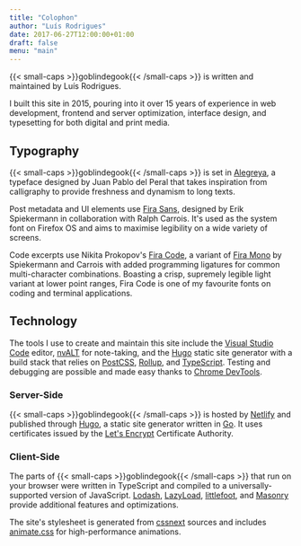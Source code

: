 ```yaml
---
title: "Colophon"
author: "Luís Rodrigues"
date: 2017-06-27T12:00:00+01:00
draft: false
menu: "main"
---
```


{{< small-caps >}}goblindegook{{< /small-caps >}} is written and maintained by Luís Rodrigues.

I built this site in 2015, pouring into it over 15 years of experience in web development, frontend and server optimization, interface design, and typesetting for both digital and print media.

## Typography

{{< small-caps >}}goblindegook{{< /small-caps >}} is set in [Alegreya], a typeface designed by Juan Pablo del Peral that takes inspiration from calligraphy to provide freshness and dynamism to long texts.

Post metadata and UI elements use [Fira Sans][Fira], designed by Erik Spiekermann in collaboration with Ralph Carrois. It's used as the system font on Firefox OS and aims to maximise legibility on a wide variety of screens.

Code excerpts use Nikita Prokopov's [Fira Code], a variant of [Fira Mono][Fira] by Spiekermann and Carrois with added programming ligatures for common multi-character combinations. Boasting a crisp, supremely legible light variant at lower point ranges, Fira Code is one of my favourite fonts on coding and terminal applications.

[Alegreya]: http://www.huertatipografica.com/en/fonts/alegreya-ht-pro
[Fira]: https://mozilla.github.io/Fira/
[Fira Code]: https://github.com/tonsky/FiraCode

## Technology

The tools I use to create and maintain this site include the [Visual Studio Code] editor, [nvALT] for note-taking, and the [Hugo] static site generator with a build stack that relies on [PostCSS], [Rollup], and [TypeScript]. Testing and debugging are possible and made easy thanks to [Chrome DevTools].

[Chrome DevTools]: https://developer.chrome.com/devtools/
[Hugo]: http://gohugo.io
[nvALT]: http://brettterpstra.com/projects/nvalt/
[PostCSS]: https://twitter.com/PostCSS/
[Rollup]: https://rollupjs.org
[TypeScript]: http://www.typescriptlang.org
[Visual Studio Code]: https://code.visualstudio.com

### Server-Side

{{< small-caps >}}goblindegook{{< /small-caps >}} is hosted by [Netlify] and published through [Hugo], a static site generator written in [Go]. It uses certificates issued by the [Let's Encrypt] Certificate Authority.

[Go]: http://php.net
[Hugo]: http://gohugo.io
[Let's Encrypt]: https://letsencrypt.org
[Netlify]: https://www.netlify.com

### Client-Side

The parts of {{< small-caps >}}goblindegook{{< /small-caps >}} that run on your browser were written in TypeScript and compiled to a universally-supported version of JavaScript. [Lodash], [LazyLoad], [littlefoot], and [Masonry] provide additional features and optimizations.

The site's stylesheet is generated from [cssnext] sources and includes [animate.css] for high-performance animations.

[Lodash]: https://lodash.com
[LazyLoad]: https://github.com/verlok/lazyload
[littlefoot]: https://github.com/goblindegook/littlefoot
[Masonry]: http://masonry.desandro.com

[animate.css]: https://daneden.github.io/animate.css
[cssnext]: http://cssnext.io
